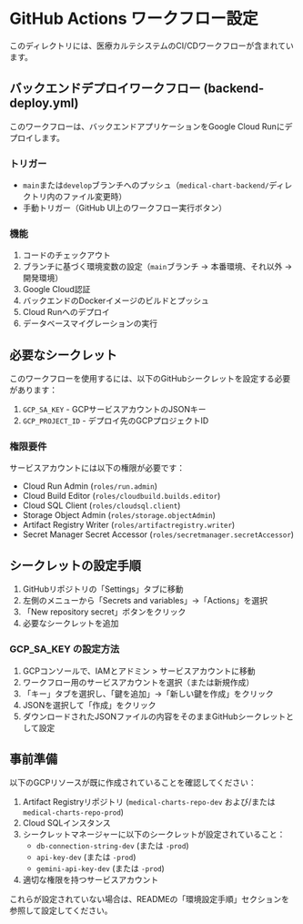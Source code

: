 # GitHub Actions ワークフロー設定

このディレクトリには、医療カルテシステムのCI/CDワークフローが含まれています。

## バックエンドデプロイワークフロー (backend-deploy.yml)

このワークフローは、バックエンドアプリケーションをGoogle Cloud Runにデプロイします。

### トリガー

- `main`または`develop`ブランチへのプッシュ（`medical-chart-backend/`ディレクトリ内のファイル変更時）
- 手動トリガー（GitHub UI上のワークフロー実行ボタン）

### 機能

1. コードのチェックアウト
2. ブランチに基づく環境変数の設定（`main`ブランチ → 本番環境、それ以外 → 開発環境）
3. Google Cloud認証
4. バックエンドのDockerイメージのビルドとプッシュ
5. Cloud Runへのデプロイ
6. データベースマイグレーションの実行

## 必要なシークレット

このワークフローを使用するには、以下のGitHubシークレットを設定する必要があります：

1. `GCP_SA_KEY` - GCPサービスアカウントのJSONキー
2. `GCP_PROJECT_ID` - デプロイ先のGCPプロジェクトID

### 権限要件

サービスアカウントには以下の権限が必要です：

- Cloud Run Admin (`roles/run.admin`)
- Cloud Build Editor (`roles/cloudbuild.builds.editor`)
- Cloud SQL Client (`roles/cloudsql.client`)
- Storage Object Admin (`roles/storage.objectAdmin`)
- Artifact Registry Writer (`roles/artifactregistry.writer`)
- Secret Manager Secret Accessor (`roles/secretmanager.secretAccessor`)

## シークレットの設定手順

1. GitHubリポジトリの「Settings」タブに移動
2. 左側のメニューから「Secrets and variables」→「Actions」を選択
3. 「New repository secret」ボタンをクリック
4. 必要なシークレットを追加

### GCP_SA_KEY の設定方法

1. GCPコンソールで、IAMとアドミン > サービスアカウントに移動
2. ワークフロー用のサービスアカウントを選択（または新規作成）
3. 「キー」タブを選択し、「鍵を追加」→「新しい鍵を作成」をクリック
4. JSONを選択して「作成」をクリック
5. ダウンロードされたJSONファイルの内容をそのままGitHubシークレットとして設定

## 事前準備

以下のGCPリソースが既に作成されていることを確認してください：

1. Artifact Registryリポジトリ (`medical-charts-repo-dev` および/または `medical-charts-repo-prod`)
2. Cloud SQLインスタンス
3. シークレットマネージャーに以下のシークレットが設定されていること：
   - `db-connection-string-dev` (または `-prod`)
   - `api-key-dev` (または `-prod`)
   - `gemini-api-key-dev` (または `-prod`)
4. 適切な権限を持つサービスアカウント

これらが設定されていない場合は、READMEの「環境設定手順」セクションを参照して設定してください。 